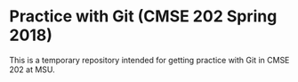 # Practice with Git (CMSE 202 Spring 2018)
This is a temporary repository intended for getting practice with Git in CMSE 202 at MSU.
